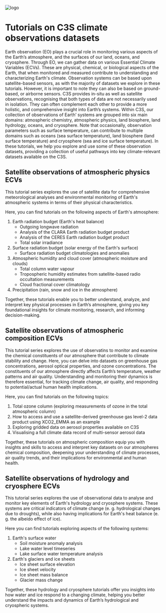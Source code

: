 ![logo](https://climate.copernicus.eu/sites/default/files/2025-03/logoline_c3s.png)

# Tutorials on C3S climate observations datasets

Earth observation (EO) plays a crucial role in monitoring various aspects of the Earth’s atmosphere, and the surfaces of our land, oceans, and cryosphere. Through EO, we can gather data on various Essential Climate Variables (ECVs). These are physical, chemical, or biological aspects of the Earth, that when monitored and measured contribute to understanding and characterizing Earth's climate. Observation systems can be based upon satellite-based sensors, as with the majority of datasets we explore in these tutorials. However, it is important to note they can also be based on ground-based, or airborne sensors. C3S provides in-situ as well as satellite observations, recognising that both types of data are not necessarily used in isolation. They can often complement each other to provide a more holistic, and comprehensive insight into Earth’s systems. Within C3S, our collection of observations of Earth’ systems are grouped into six main domains: atmospheric chemistry, atmospheric physics, land biosphere, land hydrology, oceans, and cryosphere. Note that occasionally, observation parameters such as surface temperature, can contribute to multiple domains such as oceans (sea surface temperature), land biosphere (land surface temperature) and cryosphere (sea and ice surface temperature). In these tutorials, we help you explore and use some of these observation datasets, providing a collection of useful pathways into key climate-relevant datasets available on the C3S.


## Satellite observations of atmospheric physics ECVs

This tutorial series explores the use of satellite data for comprehensive meteorological analyses and environmental monitoring of Earth's atmospheric systems in terms of their physical characteristics. 

Here, you can find tutorials on the following aspects of Earth's atmosphere:

1. Earth radiation budget (Earth's heat balance)
   - Outgoing longwave radiation
   - Analysis of the CLARA Earth radiation budget product
   - Analysis of the CERES Earth radiation budget product
   - Total solar irradiance    
2. Surface radiation budget (solar energy of the Earth's surface)
   - Surface radiation budget climatologies and anomalies
3. Atmospheric humidity and cloud cover (atmospheric moisture and clouds)
   - Total column water vapour
   - Tropospheric humidity estimates from satellite-based radio occultation measurements
   - Cloud fractional cover climatology
4. Precipitation (rain, snow and ice in the atmosphere)
    
Together, these tutorials enable you to better understand, analyze, and interpret key physical processes in Earth’s atmosphere, giving you key foundational insights for climate monitoring, research, and informing decision-making.


## Satellite observations of atmospheric composition ECVs

This tutorial series explores the use of observatins to monitor and examine the chemical constituents of our atmosphere that contribute to climate stability and change. Here, you can delve into datasets on greenhouse gas concentrations, aerosol optical properties, and ozone concentrations. The constituents of our atmosphere directly affects Earth’s temperature, weather patterns and air quality. Understanding and monitoring their dynamics is therefore essential, for tracking climate change, air quality, and responding to potential/actual human health implications.

Here, you can find tutorials on the following topics:

1. Total ozone column (exploring measurements of ozone in the total atmospheric column)
2. How to access and use a satellite-derived greenhouse gas level-2 data product using XCO2_EMMA as an example
3. Exploring gridded data on aerosol properties available on C3S
4. Visualising a full climate data record of multi-sensor aerosol data
     
Together, these tutorials on atmospheric composition equip you with insights and skills to access and interpret key datasets on our atmospheres chemical composition, deepening your understanding of climate processes, air quality trends, and their implications for environmental and human health.


## Satellite observations of hydrology and cryosphere ECVs
This tutorial series explores the use of observational data to analyse and monitor key elements of Earth's hydrology and cryosphere systems. These systems are critical indicators of climate change (e. g. hydrological changes due to droughts), while also having implications for Earth's heat balance (e. g. the albeido effect of ice).

Here you can find tutorials exploring aspects of the following systems:

1. Earth's surface water
   - Soil moisture anomaly analysis
   - Lake water level timeseries
   - Lake surface water temperature analysis
2. Earth's glaciers and ice sheets
   - Ice sheet surface elevation
   - Ice sheet velocity
   - Ice sheet mass balance
   - Glacier mass change
  
Together, these hydrology and cryosphere tutorials offer you insights into how water and ice respond to a changing climate, helping you better understand the impacts and dynamics of Earth’s hydrological and cryospheric systems.

     




   

